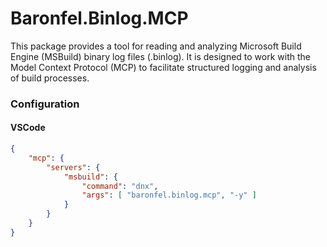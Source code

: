 # Baronfel.Binlog.MCP

This package provides a tool for reading and analyzing Microsoft Build Engine (MSBuild) binary log files (.binlog). It is designed to work with the Model Context Protocol (MCP) to facilitate structured logging and analysis of build processes.

### Configuration

#### VSCode

```json
{
	"mcp": {
		"servers": {
			"msbuild": {
				"command": "dnx",
				"args": [ "baronfel.binlog.mcp", "-y" ]
			}
		}
	}
}
```

